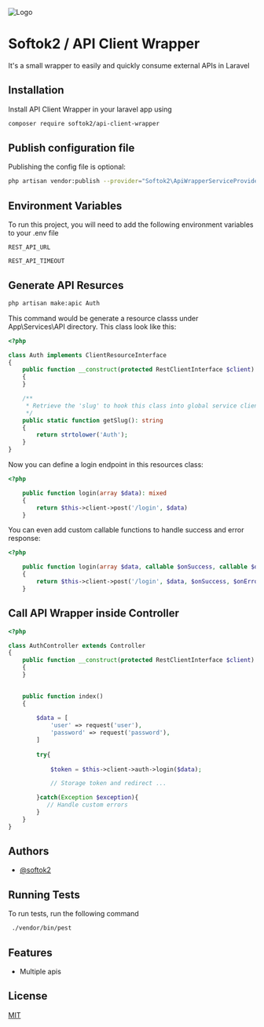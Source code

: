 
![Logo](https://avatars.githubusercontent.com/u/20829145?v=4)


# Softok2 / API Client Wrapper

It's a small wrapper to easily and quickly consume external APIs in Laravel


## Installation

Install API Client Wrapper in your laravel app using 

```bash
composer require softok2/api-client-wrapper
```
    
## Publish configuration file

Publishing the config file is optional:

```bash
php artisan vendor:publish --provider="Softok2\ApiWrapperServiceProvider" --tag="config"
```
## Environment Variables

To run this project, you will need to add the following environment variables to your .env file

`REST_API_URL`

`REST_API_TIMEOUT`


## Generate API Resurces

```bash
php artisan make:apic Auth
```
This command would be generate a resource classs under App\Services\API directory. This class look like this:

```php
<?php

class Auth implements ClientResourceInterface
{
    public function __construct(protected RestClientInterface $client)
    {
    }

    /**
     * Retrieve the 'slug' to hook this class into global service client...
     */
    public static function getSlug(): string
    {
        return strtolower('Auth');
    }
}
```

Now you can define a login endpoint in this resources class:

```php
<?php

    public function login(array $data): mixed
    {
        return $this->client->post('/login', $data)
    }
```

You can even add custom callable functions to handle success and error response:


```php
<?php

    public function login(array $data, callable $onSuccess, callable $onError): mixed
    {
        return $this->client->post('/login', $data, $onSuccess, $onError)
    }
```

## Call API Wrapper inside Controller

```php
<?php

class AuthController extends Controller
{
    public function __construct(protected RestClientInterface $client)
    {
    }

  
    public function index()
    {
        
        $data = [
            'user' => request('user'),
            'password' => request('password'),
        ]
        
        try{
         
            $token = $this->client->auth->login($data);

            // Storage token and redirect ...

        }catch(Exception $exception){
           // Handle custom errors 
        }
    }
}
```

## Authors

- [@softok2](https://www.github.com/softok2)


## Running Tests

To run tests, run the following command

```bash
 ./vendor/bin/pest   
```


## Features

- Multiple apis


## License

[MIT](https://choosealicense.com/licenses/mit/)


